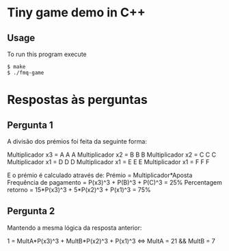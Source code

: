 # Tiny game demo in C++

## Usage

To run this program execute
```
$ make
$ ./fmq-game
 ```

# Respostas às perguntas

## Pergunta 1

A divisão dos prémios foi feita da seguinte forma:

Multiplicador x3 = A A A
Multiplicador x2 = B B B
Multiplicador x2 = C C C
Multiplicador x1 = D D D
Multiplicador x1 = E E E
Multiplicador x1 = F F F

E o prémio é calculado através de:
Prémio = Multiplicador\*Aposta
Frequência de pagamento = P(x3)^3 + P(B)^3 + P(C)^3 = 25%
Percentagem retorno = 15\*P(x3)^3 + 5\*P(x2)^3 + P(x1)^3 = 75%

## Pergunta 2

Mantendo a mesma lógica da resposta anterior:

1 = MultA\*P(x3)^3 + MultB\*P(x2)^3 + P(x1)^3 <=> MultA = 21 && MultB = 7
